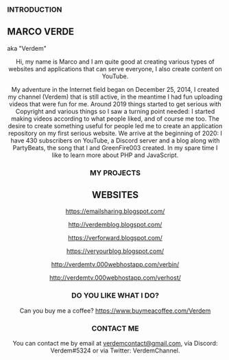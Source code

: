 ### INTRODUCTION

## MARCO VERDE

aka "Verdem"

<div style="text-align: center;">Hi, my name is Marco and I am quite good at creating various types of websites and applications that can serve everyone, I also create content on YouTube.  

My adventure in the Internet field began on December 25, 2014, I created my channel (Verdem) that is still active, in the meantime I had fun uploading videos that were fun for me. Around 2019 things started to get serious with Copyright and various things so I saw a turning point needed: I started making videos according to what people liked, and of course me too. The desire to create something useful for people led me to create an application repository on my first serious website. We arrive at the beginning of 2020: I have 430 subscribers on YouTube, a Discord server and a blog along with PartyBeats, the song that I and GreenFire003 created. In my spare time I like to learn more about PHP and JavaScript.

### MY PROJECTS

## WEBSITES

https://emailsharing.blogspot.com/

http://verdemblog.blogspot.com/

https://verforward.blogspot.com/

https://veryourblog.blogspot.com/

http://verdemtv.000webhostapp.com/verbin/

http://verdemtv.000webhostapp.com/verhost/

### DO YOU LIKE WHAT I DO?

Can you buy me a coffee?
https://www.buymeacoffee.com/Verdem

### CONTACT ME

You can contact me by email at verdemcontact@gmail.com, via Discord: Verdem#5324 or via Twitter: VerdemChannel.
